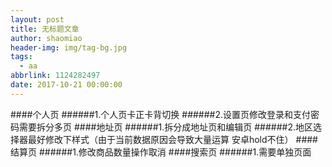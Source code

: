 ```yaml
---
layout: post
title: 无标题文章
author: shaomiao
header-img: img/tag-bg.jpg
tags:
  - aa
abbrlink: 1124282497
date: 2017-10-21 00:00:00
---
```

####个人页
######1.个人页卡正卡背切换
######2.设置页修改登录和支付密码需要拆分多页
####地址页
######1.拆分成地址页和编辑页
######2.地区选择器最好修改下样式（由于当前数据原因会导致大量运算 安卓hold不住）
####结算页
######1.修改商品数量操作取消
####搜索页
######1.需要单独页面
